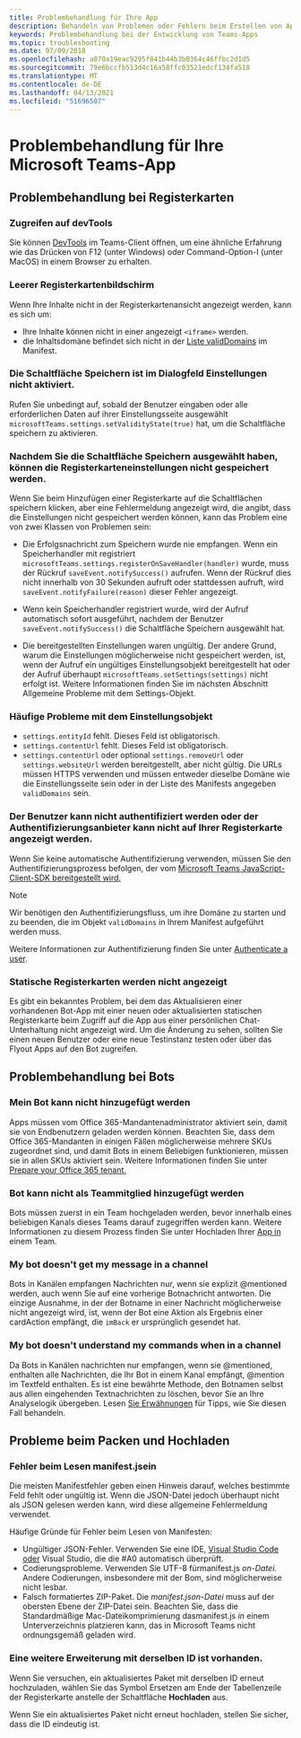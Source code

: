 ```yaml
---
title: Problembehandlung für Ihre App
description: Behandeln von Problemen oder Fehlern beim Erstellen von Apps für Microsoft Teams
keywords: Problembehandlung bei der Entwicklung von Teams-Apps
ms.topic: troubleshooting
ms.date: 07/09/2018
ms.openlocfilehash: a870a19eac9295f841b44b3b0364c46ffbc2d1d5
ms.sourcegitcommit: 79e6bccfb513d4c16a58ffc03521edcf134fa518
ms.translationtype: MT
ms.contentlocale: de-DE
ms.lasthandoff: 04/13/2021
ms.locfileid: "51696507"
---
```

# <a name="troubleshoot-your-microsoft-teams-app"></a>Problembehandlung für Ihre Microsoft Teams-App

## <a name="troubleshooting-tabs"></a>Problembehandlung bei Registerkarten

### <a name="accessing-the-devtools"></a>Zugreifen auf devTools

Sie können [DevTools](~/tabs/how-to/developer-tools.md) im Teams-Client öffnen, um eine ähnliche Erfahrung wie das Drücken von F12 (unter Windows) oder Command-Option-I (unter MacOS) in einem Browser zu erhalten.

### <a name="blank-tab-screen"></a>Leerer Registerkartenbildschirm

Wenn Ihre Inhalte nicht in der Registerkartenansicht angezeigt werden, kann es sich um:

* Ihre Inhalte können nicht in einer angezeigt `<iframe>` werden.
* die Inhaltsdomäne befindet sich nicht in der [Liste validDomains](~/resources/schema/manifest-schema.md#validdomains) im Manifest.

### <a name="the-save-button-isnt-enabled-on-the-settings-dialog"></a>Die Schaltfläche Speichern ist im Dialogfeld Einstellungen nicht aktiviert.

Rufen Sie unbedingt auf, sobald der Benutzer eingaben oder alle erforderlichen Daten auf ihrer Einstellungsseite ausgewählt `microsoftTeams.settings.setValidityState(true)` hat, um die Schaltfläche speichern zu aktivieren.

### <a name="after-selecting-the-save-button-the-tab-settings-cannot-be-saved"></a>Nachdem Sie die Schaltfläche Speichern ausgewählt haben, können die Registerkarteneinstellungen nicht gespeichert werden.

Wenn Sie beim Hinzufügen einer Registerkarte auf die Schaltflächen speichern klicken, aber eine Fehlermeldung angezeigt wird, die angibt, dass die Einstellungen nicht gespeichert werden können, kann das Problem eine von zwei Klassen von Problemen sein:

* Die Erfolgsnachricht zum Speichern wurde nie empfangen. Wenn ein Speicherhandler mit registriert `microsoftTeams.settings.registerOnSaveHandler(handler)` wurde, muss der Rückruf `saveEvent.notifySuccess()` aufrufen. Wenn der Rückruf dies nicht innerhalb von 30 Sekunden aufruft oder stattdessen aufruft, wird `saveEvent.notifyFailure(reason)` dieser Fehler angezeigt.

* Wenn kein Speicherhandler registriert wurde, wird der Aufruf automatisch sofort ausgeführt, nachdem der Benutzer `saveEvent.notifySuccess()` die Schaltfläche Speichern ausgewählt hat.

* Die bereitgestellten Einstellungen waren ungültig. Der andere Grund, warum die Einstellungen möglicherweise nicht gespeichert werden, ist, wenn der Aufruf ein ungültiges Einstellungsobjekt bereitgestellt hat oder der Aufruf überhaupt `microsoftTeams.setSettings(settings)` nicht erfolgt ist. Weitere Informationen finden Sie im nächsten Abschnitt Allgemeine Probleme mit dem Settings-Objekt.

### <a name="common-problems-with-the-settings-object"></a>Häufige Probleme mit dem Einstellungsobjekt

* `settings.entityId` fehlt. Dieses Feld ist obligatorisch.
* `settings.contentUrl` fehlt. Dieses Feld ist obligatorisch.
* `settings.contentUrl` oder optional `settings.removeUrl` oder `settings.websiteUrl` werden bereitgestellt, aber nicht gültig. Die URLs müssen HTTPS verwenden und müssen entweder dieselbe Domäne wie die Einstellungsseite sein oder in der Liste des Manifests angegeben `validDomains` sein.

### <a name="cant-authenticate-the-user-or-display-your-auth-provider-in-your-tab"></a>Der Benutzer kann nicht authentifiziert werden oder der Authentifizierungsanbieter kann nicht auf Ihrer Registerkarte angezeigt werden.

Wenn Sie keine automatische Authentifizierung verwenden, müssen Sie den Authentifizierungsprozess befolgen, der vom [Microsoft Teams JavaScript-Client-SDK bereitgestellt wird.](/javascript/api/overview/msteams-client.md)

> [!NOTE]
>Wir benötigen den Authentifizierungsfluss, um ihre Domäne zu starten und zu beenden, die im Objekt `validDomains` in Ihrem Manifest aufgeführt werden muss.

Weitere Informationen zur Authentifizierung finden Sie unter [Authenticate a user](~/concepts/authentication/authentication.md).

### <a name="static-tabs-not-showing-up"></a>Statische Registerkarten werden nicht angezeigt

Es gibt ein bekanntes Problem, bei dem das Aktualisieren einer vorhandenen Bot-App mit einer neuen oder aktualisierten statischen Registerkarte beim Zugriff auf die App aus einer persönlichen Chat-Unterhaltung nicht angezeigt wird.  Um die Änderung zu sehen, sollten Sie einen neuen Benutzer oder eine neue Testinstanz testen oder über das Flyout Apps auf den Bot zugreifen.

## <a name="troubleshooting-bots"></a>Problembehandlung bei Bots

### <a name="cant-add-my-bot"></a>Mein Bot kann nicht hinzugefügt werden

Apps müssen vom Office 365-Mandantenadministrator aktiviert sein, damit sie von Endbenutzern geladen werden können. Beachten Sie, dass dem Office 365-Mandanten in einigen Fällen möglicherweise mehrere SKUs zugeordnet sind, und damit Bots in einem Beliebigen funktionieren, müssen sie in allen SKUs aktiviert sein. Weitere Informationen finden Sie unter [Prepare your Office 365 tenant.](~/concepts/build-and-test/prepare-your-o365-tenant.md)

### <a name="cant-add-bot-as-a-member-of-a-team"></a>Bot kann nicht als Teammitglied hinzugefügt werden

Bots müssen zuerst in ein Team hochgeladen werden, bevor innerhalb eines beliebigen Kanals dieses Teams darauf zugegriffen werden kann. Weitere Informationen zu diesem Prozess finden Sie unter Hochladen Ihrer [App in](~/concepts/deploy-and-publish/apps-upload.md) einem Team.

### <a name="my-bot-doesnt-get-my-message-in-a-channel"></a>My bot doesn't get my message in a channel

Bots in Kanälen empfangen Nachrichten nur, wenn sie explizit @mentioned werden, auch wenn Sie auf eine vorherige Botnachricht antworten. Die einzige Ausnahme, in der der Botname in einer Nachricht möglicherweise nicht angezeigt wird, ist, wenn der Bot eine Aktion als Ergebnis einer cardAction empfängt, die `imBack` er ursprünglich gesendet hat.

### <a name="my-bot-doesnt-understand-my-commands-when-in-a-channel"></a>My bot doesn't understand my commands when in a channel

Da Bots in Kanälen nachrichten nur empfangen, wenn sie @mentioned, enthalten alle Nachrichten, die Ihr Bot in einem Kanal empfängt, @mention im Textfeld enthalten. Es ist eine bewährte Methode, den Botnamen selbst aus allen eingehenden Textnachrichten zu löschen, bevor Sie an Ihre Analyselogik übergeben. Lesen [Sie Erwähnungen](../bots/how-to/conversations/channel-and-group-conversations.md#work-with-mentions) für Tipps, wie Sie diesen Fall behandeln.

## <a name="issues-with-packaging-and-uploading"></a>Probleme beim Packen und Hochladen

### <a name="error-while-reading-manifestjson"></a>Fehler beim Lesen manifest.jsein

Die meisten Manifestfehler geben einen Hinweis darauf, welches bestimmte Feld fehlt oder ungültig ist. Wenn die JSON-Datei jedoch überhaupt nicht als JSON gelesen werden kann, wird diese allgemeine Fehlermeldung verwendet.

Häufige Gründe für Fehler beim Lesen von Manifesten:

* Ungültiger JSON-Fehler. Verwenden Sie eine IDE, [Visual Studio Code](https://code.visualstudio.com) [oder](https://www.visualstudio.com/vs/) Visual Studio, die die #A0 automatisch überprüft.
* Codierungsprobleme. Verwenden Sie UTF-8 fürmanifest.js *on-Datei.* Andere Codierungen, insbesondere mit der Bom, sind möglicherweise nicht lesbar.
* Falsch formatiertes ZIP-Paket. Die *manifest.json-Datei* muss auf der obersten Ebene der ZIP-Datei sein. Beachten Sie, dass die Standardmäßige Mac-Dateikomprimierung dasmanifest.js *in* einem Unterverzeichnis platzieren kann, das in Microsoft Teams nicht ordnungsgemäß geladen wird.

### <a name="another-extension-with-same-id-exists"></a>Eine weitere Erweiterung mit derselben ID ist vorhanden.

Wenn Sie versuchen, ein aktualisiertes Paket mit derselben ID  erneut hochzuladen, wählen Sie das Symbol Ersetzen am Ende der Tabellenzeile der Registerkarte anstelle der Schaltfläche **Hochladen** aus.

Wenn Sie ein aktualisiertes Paket nicht erneut hochladen, stellen Sie sicher, dass die ID eindeutig ist.
